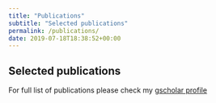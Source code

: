 ```yaml
---
title: "Publications"
subtitle: "Selected publications"
permalink: /publications/
date: 2019-07-18T18:38:52+00:00
---
```


## Selected publications

For full list of publications please check my [gscholar profile](https://scholar.google.ch/citations?user=c_9-LzMAAAAJ&hl=fr)
